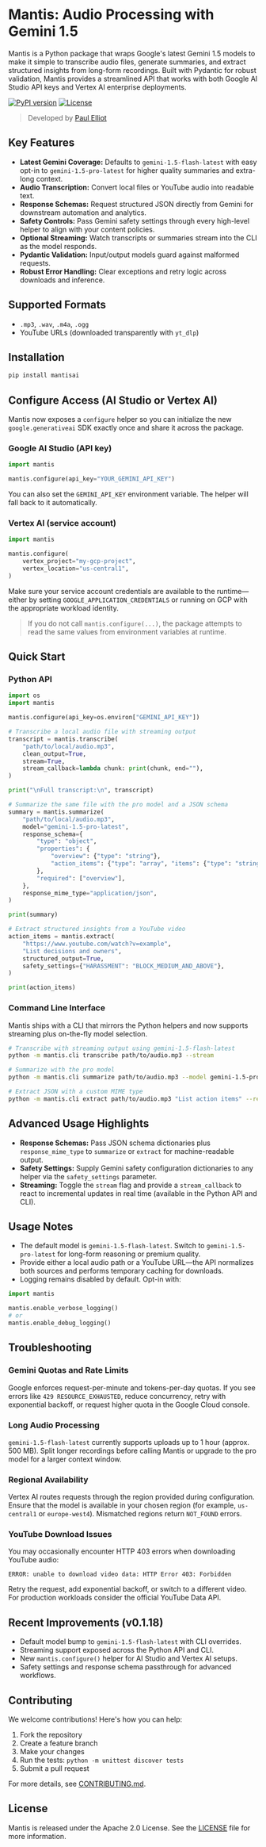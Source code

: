 # Mantis: Audio Processing with Gemini 1.5

Mantis is a Python package that wraps Google's latest Gemini 1.5 models to make it
simple to transcribe audio files, generate summaries, and extract structured
insights from long-form recordings. Built with Pydantic for robust validation,
Mantis provides a streamlined API that works with both Google AI Studio API keys
and Vertex AI enterprise deployments.

[![PyPI version](https://badge.fury.io/py/mantisai.svg)](https://badge.fury.io/py/mantisai)
[![License](https://img.shields.io/badge/License-Apache%202.0-blue.svg)](https://opensource.org/licenses/Apache-2.0)

> Developed by [Paul Elliot](mailto:paul@paulelliot.co)

## Key Features

- **Latest Gemini Coverage:** Defaults to `gemini-1.5-flash-latest` with easy opt-in
  to `gemini-1.5-pro-latest` for higher quality summaries and extra-long context.
- **Audio Transcription:** Convert local files or YouTube audio into readable text.
- **Response Schemas:** Request structured JSON directly from Gemini for downstream
  automation and analytics.
- **Safety Controls:** Pass Gemini safety settings through every high-level helper
  to align with your content policies.
- **Optional Streaming:** Watch transcripts or summaries stream into the CLI as the
  model responds.
- **Pydantic Validation:** Input/output models guard against malformed requests.
- **Robust Error Handling:** Clear exceptions and retry logic across downloads and
  inference.

## Supported Formats

- `.mp3`, `.wav`, `.m4a`, `.ogg`
- YouTube URLs (downloaded transparently with `yt_dlp`)

## Installation

```bash
pip install mantisai
```

## Configure Access (AI Studio or Vertex AI)

Mantis now exposes a `configure` helper so you can initialize the new
`google.generativeai` SDK exactly once and share it across the package.

### Google AI Studio (API key)

```python
import mantis

mantis.configure(api_key="YOUR_GEMINI_API_KEY")
```

You can also set the `GEMINI_API_KEY` environment variable. The helper will fall
back to it automatically.

### Vertex AI (service account)

```python
import mantis

mantis.configure(
    vertex_project="my-gcp-project",
    vertex_location="us-central1",
)
```

Make sure your service account credentials are available to the runtime—either by
setting `GOOGLE_APPLICATION_CREDENTIALS` or running on GCP with the appropriate
workload identity.

> If you do not call `mantis.configure(...)`, the package attempts to read the
> same values from environment variables at runtime.

## Quick Start

### Python API

```python
import os
import mantis

mantis.configure(api_key=os.environ["GEMINI_API_KEY"])

# Transcribe a local audio file with streaming output
transcript = mantis.transcribe(
    "path/to/local/audio.mp3",
    clean_output=True,
    stream=True,
    stream_callback=lambda chunk: print(chunk, end=""),
)

print("\nFull transcript:\n", transcript)

# Summarize the same file with the pro model and a JSON schema
summary = mantis.summarize(
    "path/to/local/audio.mp3",
    model="gemini-1.5-pro-latest",
    response_schema={
        "type": "object",
        "properties": {
            "overview": {"type": "string"},
            "action_items": {"type": "array", "items": {"type": "string"}},
        },
        "required": ["overview"],
    },
    response_mime_type="application/json",
)

print(summary)

# Extract structured insights from a YouTube video
action_items = mantis.extract(
    "https://www.youtube.com/watch?v=example",
    "List decisions and owners",
    structured_output=True,
    safety_settings={"HARASSMENT": "BLOCK_MEDIUM_AND_ABOVE"},
)

print(action_items)
```

### Command Line Interface

Mantis ships with a CLI that mirrors the Python helpers and now supports
streaming plus on-the-fly model selection.

```bash
# Transcribe with streaming output using gemini-1.5-flash-latest
python -m mantis.cli transcribe path/to/audio.mp3 --stream

# Summarize with the pro model
python -m mantis.cli summarize path/to/audio.mp3 --model gemini-1.5-pro-latest

# Extract JSON with a custom MIME type
python -m mantis.cli extract path/to/audio.mp3 "List action items" --response-mime-type application/json
```

## Advanced Usage Highlights

- **Response Schemas:** Pass JSON schema dictionaries plus `response_mime_type`
  to `summarize` or `extract` for machine-readable output.
- **Safety Settings:** Supply Gemini safety configuration dictionaries to any
  helper via the `safety_settings` parameter.
- **Streaming:** Toggle the `stream` flag and provide a `stream_callback` to react
  to incremental updates in real time (available in the Python API and CLI).

## Usage Notes

- The default model is `gemini-1.5-flash-latest`. Switch to
  `gemini-1.5-pro-latest` for long-form reasoning or premium quality.
- Provide either a local audio path or a YouTube URL—the API normalizes both
  sources and performs temporary caching for downloads.
- Logging remains disabled by default. Opt-in with:

```python
import mantis

mantis.enable_verbose_logging()
# or
mantis.enable_debug_logging()
```

## Troubleshooting

### Gemini Quotas and Rate Limits

Google enforces request-per-minute and tokens-per-day quotas. If you see errors
like `429 RESOURCE_EXHAUSTED`, reduce concurrency, retry with exponential
backoff, or request higher quota in the Google Cloud console.

### Long Audio Processing

`gemini-1.5-flash-latest` currently supports uploads up to 1 hour (approx. 500 MB).
Split longer recordings before calling Mantis or upgrade to the pro model for a
larger context window.

### Regional Availability

Vertex AI routes requests through the region provided during configuration. Ensure
that the model is available in your chosen region (for example, `us-central1` or
`europe-west4`). Mismatched regions return `NOT_FOUND` errors.

### YouTube Download Issues

You may occasionally encounter HTTP 403 errors when downloading YouTube audio:

```
ERROR: unable to download video data: HTTP Error 403: Forbidden
```

Retry the request, add exponential backoff, or switch to a different video. For
production workloads consider the official YouTube Data API.

## Recent Improvements (v0.1.18)

- Default model bump to `gemini-1.5-flash-latest` with CLI overrides.
- Streaming support exposed across the Python API and CLI.
- New `mantis.configure()` helper for AI Studio and Vertex AI setups.
- Safety settings and response schema passthrough for advanced workflows.

## Contributing

We welcome contributions! Here's how you can help:

1. Fork the repository
2. Create a feature branch
3. Make your changes
4. Run the tests: `python -m unittest discover tests`
5. Submit a pull request

For more details, see [CONTRIBUTING.md](CONTRIBUTING.md).

## License

Mantis is released under the Apache 2.0 License. See the [LICENSE](LICENSE)
file for more information.
